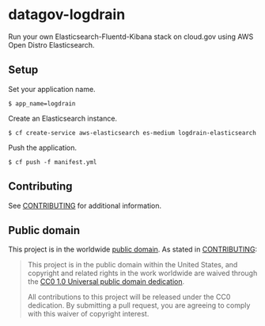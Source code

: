 # datagov-logdrain

Run your own Elasticsearch-Fluentd-Kibana stack on cloud.gov using AWS Open
Distro Elasticsearch.

## Setup

Set your application name.

    $ app_name=logdrain

Create an Elasticsearch instance.

    $ cf create-service aws-elasticsearch es-medium logdrain-elasticsearch

Push the application.

    $ cf push -f manifest.yml

## Contributing

See [CONTRIBUTING](CONTRIBUTING.md) for additional information.


## Public domain

This project is in the worldwide [public domain](LICENSE.md). As stated in [CONTRIBUTING](CONTRIBUTING.md):

> This project is in the public domain within the United States, and copyright and related rights in the work worldwide are waived through the [CC0 1.0 Universal public domain dedication](https://creativecommons.org/publicdomain/zero/1.0/).
>
> All contributions to this project will be released under the CC0 dedication. By submitting a pull request, you are agreeing to comply with this waiver of copyright interest.
